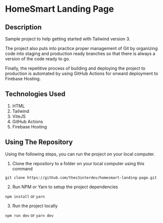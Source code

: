 # HomeSmart Landing Page

## Description

Sample project to help getting started with Tailwind version 3.

The project also puts into practice proper management of Git by organizing code into staging and production ready branches so that there is always a version of the code ready to go.

Finally, the repetitive process of building and deploying the project to production is automated by using GitHub Actions for onward deployment to Firebase Hosting.

## Technologies Used

1. HTML
2. Tailwind
3. ViteJS
4. GitHub Actions
5. Firebase Hosting

## Using The Repository

Using the following steps, you can run the project on your local computer.

1. Clone the repository to a folder on your local computer using this command

`git clone https://github.com/thes3interdev/homesmart-landing-page.git`

2. Run NPM or Yarn to setup the project dependencies

`npm install` or `yarn`

3. Run the project locally

`npm run dev` or `yarn dev`
